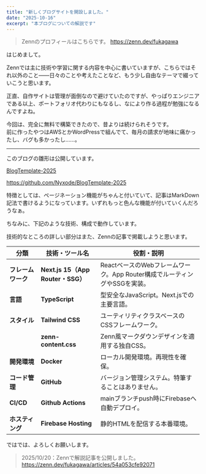 ```yaml
---
title: "新しくブログサイトを開設しました。"
date: "2025-10-16"
excerpt: "本ブログについての解説です"
---
```


>Zennのプロフィールはこちらです。
> https://zenn.dev/fukagawa


はじめまして。

Zennでは主に技術や学習に関する内容を中心に書いていますが、こちらではそれ以外のこと――日々のことや考えたことなど、もう少し自由なテーマで綴っていこうと思います。

正直、自作サイトは管理が面倒なので避けていたのですが、やっぱりエンジニアである以上、ポートフォリオ代わりにもなるし、なにより作る過程が勉強になるんですよね。

今回は、完全に無料で構築できたので、昔よりは続けられそうです。  
前に作ったやつはAWSとかWordPressで組んでて、毎月の請求が地味に痛かったし、バグも多かったし……。

---

このブログの雛形は公開しています。

[BlogTemplate-2025](https://blogtemplate-2025.web.app/)

https://github.com/Nyxode/BlogTemplate-2025

特徴としては、ページネーション機能がちゃんと付いていて、記事はMarkDown記法で書けるようになっています。いずれもっと色んな機能が付いていくんだろうなぁ。

ちなみに、下記のような技術、構成で動作しています。

技術的なところの詳しい部分はまた、Zennの記事で掲載しようと思います。

| 分類 | **技術・ツール名** | **役割・説明** |
| --- | --- | --- |
| **フレームワーク** | **Next.js 15（App Router・SSG）** | ReactベースのWebフレームワーク。App Router構成でルーティングやSSGを実装。 |
| **言語** | **TypeScript** | 型安全なJavaScript。Next.jsでの主要言語。 |
| **スタイル** | **Tailwind CSS** | ユーティリティクラスベースのCSSフレームワーク。 |
|  | **zenn-content.css** | Zenn風マークダウンデザインを適用する独自CSS。 |
| **開発環境** | **Docker** | ローカル開発環境。再現性を確保。 |
| **コード管理** | **GitHub** | バージョン管理システム。特筆することはありません。 |
| **CI/CD** | **Github Actions** | mainブランチpush時にFirebaseへ自動デプロイ。 |
| **ホスティング** | **Firebase Hosting** | 静的HTMLを配信する本番環境。 |

ではでは、よろしくお願いします。

> 2025/10/20：Zennで解説記事を公開しました。
> https://zenn.dev/fukagawa/articles/54a053cfe92071